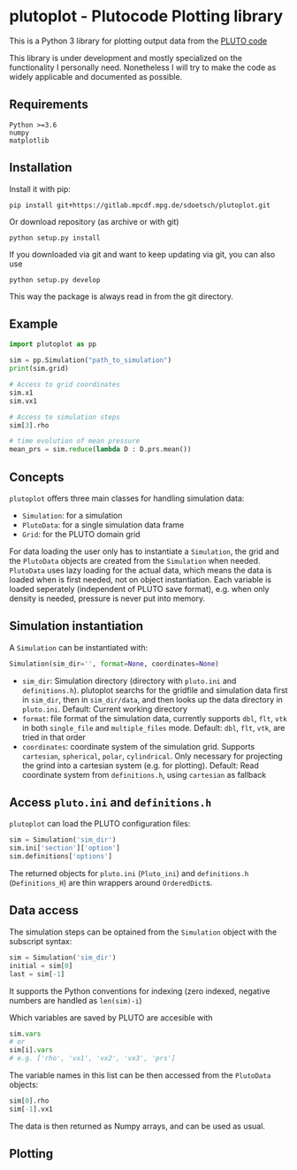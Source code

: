 # plutoplot - Plutocode Plotting library

This is a Python 3 library for plotting output data from the [PLUTO code](http://plutocode.ph.unito.it/)

This library is under development and mostly specialized on the functionality I personally need. Nonetheless I will try to make the code as widely applicable and documented as possible.

## Requirements
```
Python >=3.6
numpy
matplotlib
```

## Installation
Install it with pip:
```
pip install git+https://gitlab.mpcdf.mpg.de/sdoetsch/plutoplot.git
```

Or download repository (as archive or with git)
```
python setup.py install
```

If you downloaded via git and want to keep updating via git, you can also use
```
python setup.py develop
```
This way the package is always read in from the git directory.

## Example
```python
import plutoplot as pp

sim = pp.Simulation("path_to_simulation")
print(sim.grid)

# Access to grid coordinates
sim.x1
sim.vx1

# Access to simulation steps
sim[3].rho

# time evolution of mean pressure
mean_prs = sim.reduce(lambda D : D.prs.mean())
```

## Concepts
`plutoplot` offers three main classes for handling simulation data:
 - `Simulation`: for a simulation
 - `PlutoData`: for a single simulation data frame
 - `Grid`: for the PLUTO domain grid

For data loading the user only has to instantiate a `Simulation`, the grid
and the `PlutoData` objects are created from the `Simulation` when needed.
`PlutoData` uses lazy loading for the actual data, which means the data is
loaded when is first needed, not on object instantiation.
Each variable is loaded seperately (independent of PLUTO save format),
e.g. when only density is needed, pressure is never put into memory.

## Simulation instantiation
A `Simulation` can be instantiated with:
```python
Simulation(sim_dir='', format=None, coordinates=None)
```
- `sim_dir`: Simulation directory (directory with `pluto.ini` and `definitions.h`).
  plutoplot searchs for the gridfile and simulation data first in `sim_dir`,
  then in `sim_dir/data`, and then looks up the data directory in `pluto.ini`.
  Default: Current working directory
- `format`: file format of the simulation data, currently supports `dbl`, `flt`, `vtk`
  in both `single_file` and `multiple_files` mode.
  Default: `dbl`, `flt`, `vtk`, are tried in that order
- `coordinates`: coordinate system of the simulation grid.
  Supports `cartesian`, `spherical`, `polar`, `cylindrical`.
  Only necessary for projecting the grind into a cartesian system (e.g. for plotting).
  Default: Read coordinate system from `definitions.h`, using `cartesian` as fallback

## Access `pluto.ini` and `definitions.h`
`plutoplot` can load the PLUTO configuration files:
```python
sim = Simulation('sim_dir')
sim.ini['section']['option']
sim.definitions['options']
```
The returned objects for `pluto.ini` (`Pluto_ini`) and `definitions.h` (`Definitions_H`)
are thin wrappers around `OrderedDict`s.

## Data access
The simulation steps can be optained from the `Simulation` object with the subscript syntax:
```python
sim = Simulation('sim_dir')
initial = sim[0]
last = sim[-1]
```
It supports the Python conventions for indexing (zero indexed, negative numbers
are handled as `len(sim)-i`)

Which variables are saved by PLUTO are accesible with
```python
sim.vars
# or
sim[i].vars
# e.g. ['rho', 'vx1', 'vx2', 'vx3', 'prs']
```

The variable names in this list can be then accessed from the `PlutoData` objects:
```python
sim[0].rho
sim[-1].vx1
```
The data is then returned as Numpy arrays, and can be used as usual.

## Plotting

